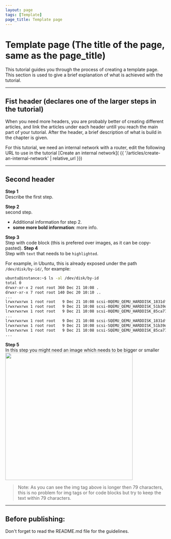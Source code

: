 ```yaml
---
layout: page
tags: [Template]
page_title: Template page
---
```


# Template page (The title of the page, same as the page_title)

This tutorial guides you through the process of creating a template page. 
This section is used to give a brief explanation of what is achieved with the
tutorial.

---

## Fist header (declares one of the larger steps in the tutorial)



When you need more headers, you are probably better of creating different
articles, and link the articles under each header untill you reach the main
part of your tutorial.
After the header, a brief description of what is build in the chapter is given. 

For this tutorial, we need an internal network with a router, edit the
following URL to use in the tutorial [Create an internal network](
{{ '/articles/create-an-internal-network' | relative_url }})

---

## Second header

**Step 1**  
Describe the first step.

**Step 2**  
second step.

* Additional information for step 2.
* **some more bold information**: more info.

**Step 3**  
Step with code block (this is prefered over images, as it can
be copy-pasted). 
**Step 4**  
Step with `text` that needs to be `highlighted`.


For example, in Ubuntu, this is already exposed under the path
`/dev/disk/by-id/`, for example:
```bash
ubuntu@instance:~$ ls -al /dev/disk/by-id
total 0
drwxr-xr-x 2 root root 360 Dec 21 10:08 .
drwxr-xr-x 7 root root 140 Dec 20 10:10 ..
...
lrwxrwxrwx 1 root root   9 Dec 21 10:08 scsi-0QEMU_QEMU_HARDDISK_1831dfbb-951f-4e73-b -> ../../sdb
lrwxrwxrwx 1 root root   9 Dec 21 10:08 scsi-0QEMU_QEMU_HARDDISK_51b39d45-a8a5-43d7-b -> ../../sdd
lrwxrwxrwx 1 root root   9 Dec 21 10:08 scsi-0QEMU_QEMU_HARDDISK_85ca773c-a78b-415e-b -> ../../sdc
...
lrwxrwxrwx 1 root root   9 Dec 21 10:08 scsi-SQEMU_QEMU_HARDDISK_1831dfbb-951f-4e73-b54d-c493a64a1a32 -> ../../sdb
lrwxrwxrwx 1 root root   9 Dec 21 10:08 scsi-SQEMU_QEMU_HARDDISK_51b39d45-a8a5-43d7-b5f7-7dbf195d4014 -> ../../sdd
lrwxrwxrwx 1 root root   9 Dec 21 10:08 scsi-SQEMU_QEMU_HARDDISK_85ca773c-a78b-415e-b1cd-2c4f1a1d267f -> ../../sdc
...
```

**Step 5**  
In this step you might need an image which needs to be bigger or smaller
<img class="rounded border border-dark" src="{{ '/assets/images/<article-name>/<image-name>' | relative_url }}" width="auto" height="400" />

> Note: As you can see the img tag above is longer then 79 characters, this is
no problem for img tags or for code blocks but try to keep the text within 79
characters.

---

## Before publishing:
Don't forget to read the README.md file for the guidelines.


